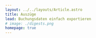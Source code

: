 ```yaml
---
layout: ../../layouts/Article.astro
title: Auszüge
lead: Buchungsdaten einfach exportieren
# image: ./digests.png
homepage: true
---
```




